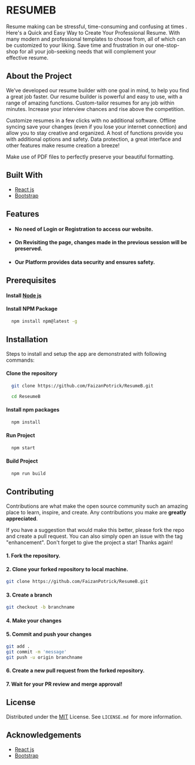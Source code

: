 
# RESUMEB

Resume making can be stressful, time-consuming and confusing at times . Here's a Quick and Easy Way to Create Your Professional Resume. With many modern and professional templates to choose from, all of which can be customized to your liking. Save time and frustration in our one-stop-shop for all your job-seeking needs that will complement your effective resume.


## About the Project

We’ve developed our resume builder with one goal in mind, to help you find a great job faster. Our resume builder is powerful and easy to use, with a range of amazing functions. Custom-tailor resumes for any job within minutes. Increase your interview chances and rise above the competition.

Customize resumes in a few clicks with no additional software. Offline syncing save your changes (even if you lose your internet connection) and allow you to stay creative and organized. A host of functions provide you with additional options and safety. Data protection, a great interface and other features make resume creation a breeze!

Make use of PDF files to perfectly preserve your beautiful formatting.


## Built With

- [React js](https://reactjs.org/)
- [Bootstrap](https://getbootstrap.com/)


## Features

- #### No need of Login or Registration to access our website.
- #### On Revisiting the page, changes made in the previous session will be preserved.
- #### Our Platform provides data security and ensures safety.


## Prerequisites

#### Install [Node js](https://nodejs.org/en/)

#### Install NPM Package
```bash
  npm install npm@latest -g
```


## Installation

Steps to install and setup the app are demonstrated with following commands:

#### Clone the repository
```bash
  git clone https://github.com/FaizanPotrick/ResumeB.git
```
```bash
  cd ReseumeB
```
 
#### Install npm packages
```bash
  npm install
```

#### Run Project
```bash
  npm start
```

#### Build Project
```bash
  npm run build
```


## Contributing

Contributions are what make the open source community such an amazing place to learn, inspire, and create. Any contributions you make are **greatly appreciated**.

If you have a suggestion that would make this better, please fork the repo and create a pull request. You can also simply open an issue with the tag "enhancement".
Don't forget to give the project a star! Thanks again!

#### 1. Fork the repository.
#### 2. Clone your forked repository to local machine.
```bash
git clone https://github.com/FaizanPotrick/ResumeB.git
```
#### 3. Create a branch 
```bash
git checkout -b branchname
```
#### 4. Make your changes

#### 5. Commit and push your changes
```bash
git add . 
git commit -m 'message'
git push -u origin branchname
```
#### 6. Create a new pull request from the forked repository.

#### 7. Wait for your PR review and merge approval!


## License

Distributed under the [MIT](https://choosealicense.com/licenses/mit/) License. See `LICENSE.md `for more information.


## Acknowledgements

- [React js](https://reactjs.org/)
- [Bootstrap](https://getbootstrap.com/)
